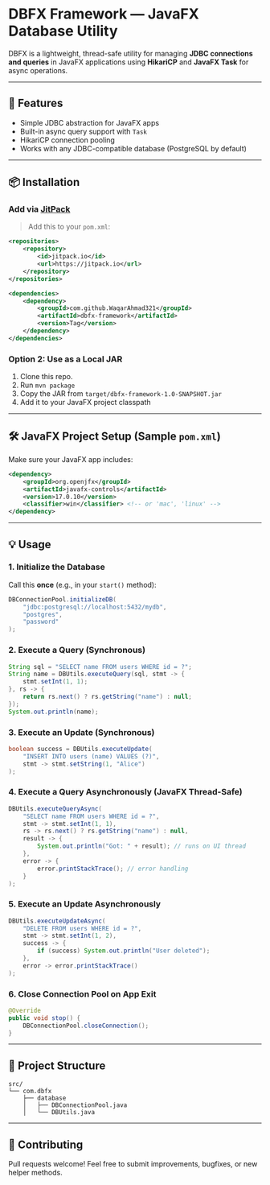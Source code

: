 # DBFX Framework — JavaFX Database Utility

DBFX is a lightweight, thread-safe utility for managing **JDBC connections and queries** in JavaFX applications using **HikariCP** and **JavaFX Task** for async operations.

---

## 🚀 Features

* Simple JDBC abstraction for JavaFX apps
* Built-in async query support with `Task`
* HikariCP connection pooling
* Works with any JDBC-compatible database (PostgreSQL by default)

---

## 📦 Installation

### Add via [JitPack](https://jitpack.io)

> Add this to your `pom.xml`: 

```xml
<repositories>
    <repository>
        <id>jitpack.io</id>
        <url>https://jitpack.io</url>
    </repository>
</repositories>

<dependencies>
    <dependency>
        <groupId>com.github.WaqarAhmad321</groupId>
        <artifactId>dbfx-framework</artifactId>
        <version>Tag</version>
    </dependency>
</dependencies>
```

### Option 2: Use as a Local JAR

1. Clone this repo.
2. Run `mvn package`
3. Copy the JAR from `target/dbfx-framework-1.0-SNAPSHOT.jar`
4. Add it to your JavaFX project classpath

---

## 🛠 JavaFX Project Setup (Sample `pom.xml`)

Make sure your JavaFX app includes:

```xml
<dependency>
    <groupId>org.openjfx</groupId>
    <artifactId>javafx-controls</artifactId>
    <version>17.0.10</version>
    <classifier>win</classifier> <!-- or 'mac', 'linux' -->
</dependency>
```

---

## 💡 Usage

### 1. Initialize the Database

Call this **once** (e.g., in your `start()` method):

```java
DBConnectionPool.initializeDB(
    "jdbc:postgresql://localhost:5432/mydb",
    "postgres",
    "password"
);
```

### 2. Execute a Query (Synchronous)

```java
String sql = "SELECT name FROM users WHERE id = ?";
String name = DBUtils.executeQuery(sql, stmt -> {
    stmt.setInt(1, 1);
}, rs -> {
    return rs.next() ? rs.getString("name") : null;
});
System.out.println(name);
```

### 3. Execute an Update (Synchronous)

```java
boolean success = DBUtils.executeUpdate(
    "INSERT INTO users (name) VALUES (?)",
    stmt -> stmt.setString(1, "Alice")
);
```

### 4. Execute a Query Asynchronously (JavaFX Thread-Safe)

```java
DBUtils.executeQueryAsync(
    "SELECT name FROM users WHERE id = ?",
    stmt -> stmt.setInt(1, 1),
    rs -> rs.next() ? rs.getString("name") : null,
    result -> {
        System.out.println("Got: " + result); // runs on UI thread
    },
    error -> {
        error.printStackTrace(); // error handling
    }
);
```

### 5. Execute an Update Asynchronously

```java
DBUtils.executeUpdateAsync(
    "DELETE FROM users WHERE id = ?",
    stmt -> stmt.setInt(1, 2),
    success -> {
        if (success) System.out.println("User deleted");
    },
    error -> error.printStackTrace()
);
```

### 6. Close Connection Pool on App Exit

```java
@Override
public void stop() {
    DBConnectionPool.closeConnection();
}
```

---

## 📁 Project Structure

```
src/
└── com.dbfx
    ├── database
    │   ├── DBConnectionPool.java
    │   └── DBUtils.java
```

---

## 🤝 Contributing

Pull requests welcome! Feel free to submit improvements, bugfixes, or new helper methods.
